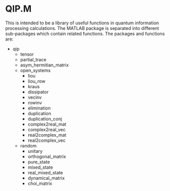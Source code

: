 QIP.M
=====

This is intended to be a library of useful 
functions in quantum information processing calculations.
The MATLAB package is separated into different sub-packages
which contain related functions. The packages and
functions are:

+ qip
  - tensor
  - partial_trace
  - asym_hermitian_matrix
  - open_systems
    * liou
    * liou_row
    * kraus
    * dissipator
    * vecinv
    * rowinv
    * elimination
    * duplication
    * duplication_conj
    * complex2real_mat
    * complex2real_vec
    * real2complex_mat
    * real2complex_vec
  - random
    * unitary
    * orthogonal_matrix
    * pure_state
    * mixed_state
    * real_mixed_state
    * dynamical_matrix
    * choi_matrix

